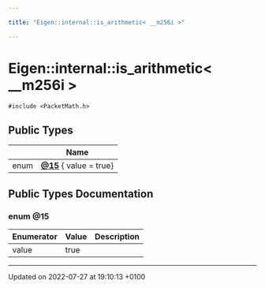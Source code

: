 ```yaml
---

title: "Eigen::internal::is_arithmetic< __m256i >"

---
```


# Eigen::internal::is_arithmetic< __m256i >






`#include <PacketMath.h>`

## Public Types

|                | Name           |
| -------------- | -------------- |
| enum| **[@15](http://example.org/classes/structeigen_1_1internal_1_1is__arithmetic_3_01____m256i_01_4/#enum-@15)** { value = true} |

## Public Types Documentation

### enum @15

| Enumerator | Value | Description |
| ---------- | ----- | ----------- |
| value | true|   |




-------------------------------

Updated on 2022-07-27 at 19:10:13 +0100